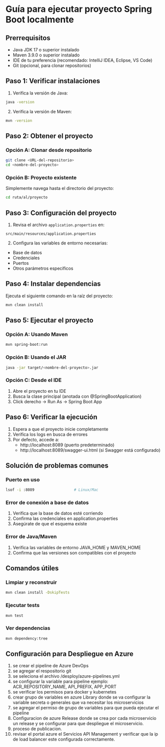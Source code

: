 # Guía para ejecutar proyecto Spring Boot localmente

## Prerrequisitos
- Java JDK 17 o superior instalado
- Maven 3.9.0 o superior instalado
- IDE de tu preferencia (recomendado: IntelliJ IDEA, Eclipse, VS Code)
- Git (opcional, para clonar repositorios)

## Paso 1: Verificar instalaciones

1. Verifica la versión de Java:
```bash
java -version
```

2. Verifica la versión de Maven:
```bash
mvn -version
```

## Paso 2: Obtener el proyecto

### Opción A: Clonar desde repositorio
```bash
git clone <URL-del-repositorio>
cd <nombre-del-proyecto>
```

### Opción B: Proyecto existente
Simplemente navega hasta el directorio del proyecto:
```bash
cd ruta/al/proyecto
```

## Paso 3: Configuración del proyecto

1. Revisa el archivo `application.properties` en:
```
src/main/resources/application.properties
```

2. Configura las variables de entorno necesarias:
- Base de datos
- Credenciales
- Puertos
- Otros parámetros específicos

## Paso 4: Instalar dependencias

Ejecuta el siguiente comando en la raíz del proyecto:
```bash
mvn clean install
```

## Paso 5: Ejecutar el proyecto

### Opción A: Usando Maven
```bash
mvn spring-boot:run
```

### Opción B: Usando el JAR
```bash
java -jar target/<nombre-del-proyecto>.jar
```

### Opción C: Desde el IDE
1. Abre el proyecto en tu IDE
2. Busca la clase principal (anotada con @SpringBootApplication)
3. Click derecho -> Run As -> Spring Boot App

## Paso 6: Verificar la ejecución

1. Espera a que el proyecto inicie completamente
2. Verifica los logs en busca de errores
3. Por defecto, accede a:
   - http://localhost:8089 (puerto predeterminado)
   - http://localhost:8089/swagger-ui.html (si Swagger está configurado)

## Solución de problemas comunes

### Puerto en uso
```bash
lsof -i :8089                  # Linux/Mac
```

### Error de conexión a base de datos
1. Verifica que la base de datos esté corriendo
2. Confirma las credenciales en application.properties
3. Asegúrate de que el esquema existe

### Error de Java/Maven
1. Verifica las variables de entorno JAVA_HOME y MAVEN_HOME
2. Confirma que las versiones son compatibles con el proyecto

## Comandos útiles

### Limpiar y reconstruir
```bash
mvn clean install -DskipTests
```

### Ejecutar tests
```bash
mvn test
```

### Ver dependencias
```bash
mvn dependency:tree
```


## Configuración para Despliegue en Azure

1. se crear el pipeline de Azure DevOps
2. se agregar el respositorio git
3. se seleciona el archivo /desploy/azure-pipelines.yml
4. se configurar la variable para pipeline ejemplo: ACR_REPOSITORY_NAME, API_PREFIX, APP_PORT
4. se verificar los permisos para docker y kubernetes
5. crear grupo de variables en azure Library donde se va configurar la variable secreta o generales que va necesitar los microservicios
6. se agregar el permiso de grupo de variables para que pueda ejecutar el pipeline
7. Configuracion de azure Release donde se crea por cada microservicio un release y se configurar para que despliegue el microservicio.
8. proceso de publicacion.
9. revisar el portal azure el Servicios API Management y verificar que la ip de load balancer este configurada correctamente.